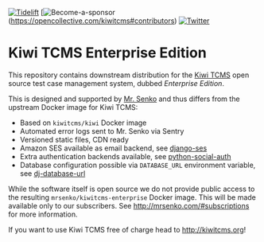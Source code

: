[![Tidelift](https://tidelift.com/badges/package/pypi/kiwitcms)](https://tidelift.com/subscription/pkg/pypi-kiwitcms?utm_source=pypi-kiwitcms&utm_medium=github&utm_campaign=enterprise)
[![Become-a-sponsor](https://opencollective.com/kiwitcms/tiers/sponsor/badge.svg?label=sponsors&color=brightgreen)(https://opencollective.com/kiwitcms#contributors)
[![Twitter](https://img.shields.io/twitter/follow/KiwiTCMS.svg)](https://twitter.com/KiwiTCMS)


Kiwi TCMS Enterprise Edition
============================

This repository contains downstream distribution for the
[Kiwi TCMS](http://kiwitcms.org) open source test case management
system, dubbed *Enterprise Edition*.

This is designed and supported by [Mr. Senko](http://mrsenko.com)
and thus differs from the upstream Docker image for Kiwi TCMS:

* Based on `kiwitcms/kiwi` Docker image
* Automated error logs sent to Mr. Senko via Sentry
* Versioned static files, CDN ready
* Amazon SES available as email backend,
  see [django-ses](https://github.com/django-ses/django-ses)
* Extra authentication backends available, see
  [python-social-auth](http://python-social-auth-docs.readthedocs.io/en/latest/backends/index.html#supported-backends)
* Database configuration possible via `DATABASE_URL` environment
  variable, see [dj-database-url](https://github.com/kennethreitz/dj-database-url)

While the software itself is open source we do not provide public
access to the resulting `mrsenko/kiwitcms-enterprise` Docker image.
This will be made available only to our subscribers.
See http://mrsenko.com/#subscriptions for more information.

If you want to use Kiwi TCMS free of charge head to http://kiwitcms.org!

